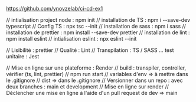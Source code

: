 https://github.com/ynovzelab/ci-cd-ex1

// intialisation project node : npm init
// installation de TS : npm i --save-dev typescript
// Config TS : npx tsc --init
// installation de sass : npm i sass
// installation de prettier : npm install --save-dev prettier
// installation de lint : npm install eslint 
// intialisation eslint : npx eslint --init

// Lisibilité : prettier 
// Qualité : Lint
// Transpilation : TS / SASS
... test unitaire : Jest

// Mise en ligne sur une plateforme : Render 
// build : transpiler, controller, vérifier (ts, lint, prettier)
// npm run start 
// variables d'env => à mettre dans le .gitignore
// dist => dans le .gitignore
// Versionner dans un repo : avec deux branches : main et development
// Mise en ligne sur render 
// Déclencher une mise en ligne à l'aide d'un pull request de dev => main

